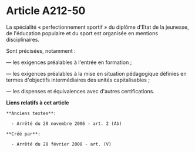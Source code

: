 # Article A212-50

La spécialité « perfectionnement sportif » du diplôme d'Etat de la jeunesse, de l'éducation populaire et du sport est
organisée en mentions disciplinaires.

Sont précisées, notamment :

― les exigences préalables à l'entrée en formation ;

― les exigences préalables à la mise en situation pédagogique définies en termes d'objectifs intermédiaires des unités
capitalisables ;

― les dispenses et équivalences avec d'autres certifications.

**Liens relatifs à cet article**

	**Anciens textes**:

	  - Arrêté du 20 novembre 2006 - art. 2 (Ab)

	**Créé par**:

	  - Arrêté du 28 février 2008 - art. (V)
